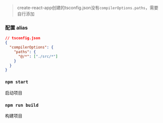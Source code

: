 > create-react-app创建的tsconfig.json没有`compilerOptions.paths`，需要自行添加
### 配置 alias

```json
// tsconfig.json
{
  "compilerOptions": {
    "paths": {
      "@/*": ["./src/*"]
    }
  }
}
```

### `npm start`

启动项目

### `npm run build`

构建项目
